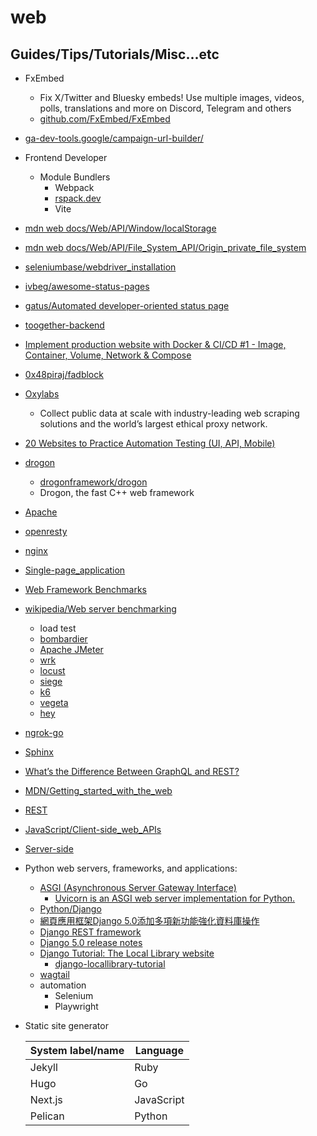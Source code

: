 # web

## Guides/Tips/Tutorials/Misc...etc

* FxEmbed
    * Fix X/Twitter and Bluesky embeds! Use multiple images, videos, polls, translations and more on Discord, Telegram and others
    * [github.com/FxEmbed/FxEmbed](https://github.com/FxEmbed/FxEmbed)
* [ga-dev-tools.google/campaign-url-builder/](https://ga-dev-tools.google/campaign-url-builder/)
* Frontend Developer
    * Module Bundlers
        * Webpack
        * [rspack.dev](https://rspack.dev/)
        * Vite

* [mdn web docs/Web/API/Window/localStorage](https://developer.mozilla.org/en-US/docs/Web/API/Window/localStorage)
* [mdn web docs/Web/API/File_System_API/Origin_private_file_system](https://developer.mozilla.org/en-US/docs/Web/API/File_System_API/Origin_private_file_system)
* [seleniumbase/webdriver_installation](https://seleniumbase.io/help_docs/webdriver_installation/)
* [ivbeg/awesome-status-pages](https://github.com/ivbeg/awesome-status-pages)
* [gatus/Automated developer-oriented status page](https://github.com/TwiN/gatus)
* [toogether-backend](https://github.com/hong539/toogether-backend)
* [Implement production website with Docker & CI/CD #1 - Image, Container, Volume, Network & Compose](https://blog.zjzhang.org/post/Auth-with-JWT-in-React-and-Django-part3)
* [0x48piraj/fadblock](https://github.com/0x48piraj/fadblock)
* [Oxylabs](https://oxylabs.io/)
    * Collect public data at scale with industry-leading web scraping solutions and the world’s largest ethical proxy network.
* [20 Websites to Practice Automation Testing (UI, API, Mobile)](https://ultimateqa.com/dummy-automation-websites/)
* [drogon](https://drogon.org/)
    * [drogonframework/drogon](https://github.com/drogonframework/drogon)
    * Drogon, the fast C++ web framework
* [Apache](https://httpd.apache.org/)
* [openresty](https://openresty.org/en/)
* [nginx](https://nginx.org/)
* [Single-page_application](https://en.wikipedia.org/wiki/Single-page_application)
* [Web Framework Benchmarks](https://www.techempower.com/benchmarks/#section=data-r21)
* [wikipedia/Web server benchmarking](https://en.wikipedia.org/wiki/Web_server_benchmarking)
    * load test
    * [bombardier](https://github.com/codesenberg/bombardier)
    * [Apache JMeter](https://jmeter.apache.org/)
    * [wrk](https://github.com/wg/wrk)
    * [locust](https://locust.io/)
    * [siege](https://github.com/JoeDog/siege/)
    * [k6](https://k6.io/)
    * [vegeta](https://github.com/tsenart/vegeta)
    * [hey](https://github.com/rakyll/hey)
* [ngrok-go](https://github.com/ngrok/ngrok-go)
* [Sphinx](https://www.sphinx-doc.org/en/master/)
* [What’s the Difference Between GraphQL and REST?](https://aws.amazon.com/compare/the-difference-between-graphql-and-rest/?nc1=h_ls)
* [MDN/Getting_started_with_the_web](https://developer.mozilla.org/en-US/docs/Learn/Getting_started_with_the_web)
* [REST](https://developer.mozilla.org/en-US/docs/Glossary/REST)
* [JavaScript/Client-side_web_APIs](https://developer.mozilla.org/en-US/docs/Learn/JavaScript/Client-side_web_APIs/Introduction)
* [Server-side](https://developer.mozilla.org/en-US/docs/Learn/Server-side)
* Python web servers, frameworks, and applications:
    * [ASGI (Asynchronous Server Gateway Interface)](https://asgi.readthedocs.io/en/latest/)
        * [Uvicorn is an ASGI web server implementation for Python.](https://www.uvicorn.org/)
    * [Python/Django](https://developer.mozilla.org/en-US/docs/Learn/Server-side/Django)
    * [網頁應用框架Django 5.0添加多項新功能強化資料庫操作](https://www.ithome.com.tw/news/160213)
    * [Django REST framework](https://www.django-rest-framework.org/)
    * [Django 5.0 release notes](https://docs.djangoproject.com/en/5.0/releases/5.0/)
    * [Django Tutorial: The Local Library website](https://developer.mozilla.org/en-US/docs/Learn/Server-side/Django/Tutorial_local_library_website)
        * [django-locallibrary-tutorial](https://github.com/mdn/django-locallibrary-tutorial)
    * [wagtail](https://github.com/wagtail/wagtail)
    * automation
        * Selenium
        * Playwright
* Static site generator

    |  System label/name   | Language  |
    |  ----  | ----  |
    | Jekyll  | Ruby |
    | Hugo  | Go |
    | Next.js  | JavaScript |
    | Pelican  | Python |